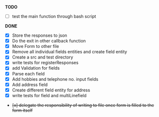**TODO**
- [ ] test the main function through bash script

**DONE**

- [x] Store the responses to json
- [x] Do the exit in other callback function
- [x] Move Form to other file
- [x] Remove all individual fields entities and create field entity
- [x] Create a src and test directory
- [x] write tests for registerResponses
- [x] add Validation for fields
- [x] Parse each field
- [x] Add hobbies and telephone no. input fields
- [x] Add address field
- [x] Create different field entity for address 
- [x] write tests for field and multiLinefield
- ~~[x] delegate the responsibility of writing to file once form is filled to the form itself~~
